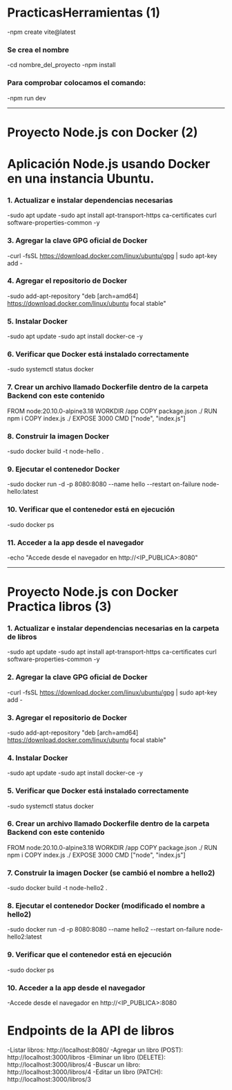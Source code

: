 # PracticasHerramientas (1)

-npm create vite@latest
### Se crea el nombre
-cd nombre_del_proyecto
-npm install
### Para comprobar colocamos el comando:
-npm run dev

---
# Proyecto Node.js con Docker (2)

# Aplicación Node.js usando Docker en una instancia Ubuntu.
### 1. Actualizar e instalar dependencias necesarias

-sudo apt update
-sudo apt install apt-transport-https ca-certificates curl software-properties-common -y

### 3. Agregar la clave GPG oficial de Docker
-curl -fsSL https://download.docker.com/linux/ubuntu/gpg | sudo apt-key add -

### 4. Agregar el repositorio de Docker
-sudo add-apt-repository "deb [arch=amd64] https://download.docker.com/linux/ubuntu focal stable"

### 5. Instalar Docker
-sudo apt update
-sudo apt install docker-ce -y

### 6. Verificar que Docker está instalado correctamente
-sudo systemctl status docker

### 7. Crear un archivo llamado Dockerfile dentro de la carpeta Backend con este contenido
FROM node:20.10.0-alpine3.18
WORKDIR /app
COPY package.json ./
RUN npm i
COPY index.js ./
EXPOSE 3000
CMD ["node", "index.js"]

### 8. Construir la imagen Docker
-sudo docker build -t node-hello .

### 9. Ejecutar el contenedor Docker
-sudo docker run -d -p 8080:8080 --name hello --restart on-failure node-hello:latest

### 10. Verificar que el contenedor está en ejecución
-sudo docker ps

### 11. Acceder a la app desde el navegador
-echo "Accede desde el navegador en http://<IP_PUBLICA>:8080"

---
# Proyecto Node.js con Docker Practica libros (3)

### 1. Actualizar e instalar dependencias necesarias en la carpeta de libros
-sudo apt update
-sudo apt install apt-transport-https ca-certificates curl software-properties-common -y

### 2. Agregar la clave GPG oficial de Docker
-curl -fsSL https://download.docker.com/linux/ubuntu/gpg | sudo apt-key add -

### 3. Agregar el repositorio de Docker
-sudo add-apt-repository "deb [arch=amd64] https://download.docker.com/linux/ubuntu focal stable"

### 4. Instalar Docker
-sudo apt update
-sudo apt install docker-ce -y

### 5. Verificar que Docker está instalado correctamente
-sudo systemctl status docker

### 6. Crear un archivo llamado Dockerfile dentro de la carpeta Backend con este contenido
FROM node:20.10.0-alpine3.18
WORKDIR /app
COPY package.json ./
RUN npm i
COPY index.js ./
EXPOSE 3000
CMD ["node", "index.js"]

### 7. Construir la imagen Docker (se cambió el nombre a hello2)
-sudo docker build -t node-hello2 .

### 8. Ejecutar el contenedor Docker (modificado el nombre a hello2)
-sudo docker run -d -p 8080:8080 --name hello2 --restart on-failure node-hello2:latest

### 9. Verificar que el contenedor está en ejecución
-sudo docker ps

### 10. Acceder a la app desde el navegador
-Accede desde el navegador en http://<IP_PUBLICA>:8080

# Endpoints de la API de libros
-Listar libros: http://localhost:8080/
-Agregar un libro (POST): http://localhost:3000/libros
-Eliminar un libro (DELETE): http://localhost:3000/libros/4
-Buscar un libro: http://localhost:3000/libros/4
-Editar un libro (PATCH): http://localhost:3000/libros/3
